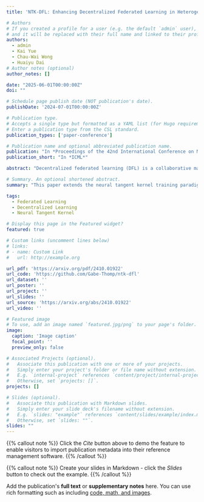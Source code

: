 ```yaml
---
title: 'NTK-DFL: Enhancing Decentralized Federated Learning in Heterogeneous Settings via Neural Tangent Kernel'

# Authors
# If you created a profile for a user (e.g. the default `admin` user), write the username (folder name) here
# and it will be replaced with their full name and linked to their profile.
authors:
  - admin
  - Kai Yue
  - Chau-Wai Wong
  - Huaiyu Dai 
# Author notes (optional)
author_notes: []

date: "2025-06-01T00:00:00Z"
doi: ""

# Schedule page publish date (NOT publication's date).
publishDate: '2024-07-01T00:00:00Z'

# Publication type.
# Accepts a single type but formatted as a YAML list (for Hugo requirements).
# Enter a publication type from the CSL standard.
publication_types: ['paper-conference']

# Publication name and optional abbreviated publication name.
publication: "In *Proceedings of the 42nd International Conference on Machine Learning*"
publication_short: "In *ICML*"

abstract: "Decentralized federated learning (DFL) is a collaborative machine learning framework for training a model across participants without a central server or raw data exchange. DFL faces challenges due to statistical heterogeneity, as participants often possess data of different distributions reflecting local environments and user behaviors. Recent work has shown that the neural tangent kernel (NTK) approach, when applied to federated learning in a centralized framework, can lead to improved performance. We propose an approach leveraging the NTK to train client models in the decentralized setting, while introducing a synergy between NTK-based evolution and model averaging. This synergy exploits interclient model deviation and improves both accuracy and convergence in heterogeneous settings. Empirical results demonstrate that our approach consistently achieves higher accuracy than baselines in highly heterogeneous settings, where other approaches often underperform. Additionally, it reaches target performance in 4.6 times fewer communication rounds. We validate our approach across multiple datasets, network topologies, and heterogeneity settings to ensure robustness and generalization."

# Summary. An optional shortened abstract.
summary: "This paper extends the neural tangent kernel training paradigm to decentralized federated learning (DFL). We discover a synergy that emerges from our approach in DFL. Our method encourages useful deviations between client models, improving overall generalization when models are aggregated."

tags:
  - Federated Learning
  - Decentralized Learning
  - Neural Tangent Kernel

# Display this page in the Featured widget?
featured: true

# Custom links (uncomment lines below)
# links:
# - name: Custom Link
#   url: http://example.org

url_pdf: 'https://arxiv.org/pdf/2410.01922'
url_code: 'https://github.com/Gabe-Thomp/ntk-dfl'
url_dataset: ''
url_poster: ''
url_project: ''
url_slides: ''
url_source: 'https://arxiv.org/abs/2410.01922'
url_video: ''

# Featured image
# To use, add an image named `featured.jpg/png` to your page's folder.
image:
  caption: 'Image caption'
  focal_point: ''
  preview_only: false

# Associated Projects (optional).
#   Associate this publication with one or more of your projects.
#   Simply enter your project's folder or file name without extension.
#   E.g. `internal-project` references `content/project/internal-project/index.md`.
#   Otherwise, set `projects: []`.
projects: []

# Slides (optional).
#   Associate this publication with Markdown slides.
#   Simply enter your slide deck's filename without extension.
#   E.g. `slides: "example"` references `content/slides/example/index.md`.
#   Otherwise, set `slides: ""`.
slides: ""
---
```


{{% callout note %}}
Click the _Cite_ button above to demo the feature to enable visitors to import publication metadata into their reference management software.
{{% /callout %}}

{{% callout note %}}
Create your slides in Markdown - click the _Slides_ button to check out the example.
{{% /callout %}}

Add the publication's **full text** or **supplementary notes** here. You can use rich formatting such as including [code, math, and images](https://docs.hugoblox.com/content/writing-markdown-latex/).
